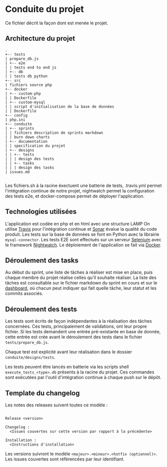 # Conduite du projet

Ce fichier décrit la façon dont est menée le projet.

## Architecture du projet

```
.
+-- tests
| prepare_db.js
| +-- e2e
| | tests end to end js
| +-- db
| | tests db python
+-- src
| fichiers source php
+-- docker
| +-- custom-php
| | Dockerfile
| +-- custom-mysql
| | script d'initialisation de la base de données
| | Dockerfile
+-- config
| php.ini
+-- conduite
| +-- sprints
| | fichiers description de sprints markdown
| | burn down charts
| +-- documentation
| | specification du projet
| +-- designs
| | +-- tests
| | | design des tests
| | +-- tasks
| | | design des tasks
| issues.md


```
Les fichiers.sh à la racine éxectuent une batterie de tests, .travis.yml permet l'intégration continue de notre projet, nightwatch permet la configuration des tests e2e, et docker-compose permet de déployer l'application.

## Technologies utilisées
L'application est codée en php et en html avec une structure LAMP
On utilise [Travis](https://travis-ci.com/) pour l'intégration continue et [Sonar](https://www.sonarqube.org/) évalue la qualité du code produit.
Les tests sur la base de données se font en Python avec la librairie `mysql-connector`.
Les tests E2E sont effectués sur un serveur [Selenium](https://www.seleniumhq.org/) avec le framework [Nightwatch](http://nightwatchjs.org/).
Le déploiement de l'application se fait via [Docker](https://www.docker.com/).

## Déroulement des tasks
Au début du sprint, une liste de tâches à réaliser est mise en place, puis chaque membre du projet réalise celles qu'il souhaite réaliser.
La liste des tâches est consultable sur le fichier markdown du sprint en cours et sur le [dashboard](https://github.com/echoffee/haisau/projects), où chacun peut indiquer qui fait quelle tâche, leur statut et les commits associés.

## Déroulement des tests

Les tests sont écrits de façon indépendantes à la réalisation des tâches concernées. Ces tests,
principalement de validations, ont leur propre fichier. Si les tests demandent une entrée
pré-existante en base de donnée, cette entrée est crée avant le déroulement des tests dans le
fichier `tests/prepare_db.js`.

Chaque test est explicité avant leur réalisation dans le dossier `conduite/designs/tests`.

Les tests peuvent être lancés en batterie via les scripts shell `execute_tests_<type>.db` présents
à la racine du projet. Ces commandes sont exécutées par l'outil d'intégration continue à chaque
push sur le dépôt.

## Template du changelog

Les notes des releases suivent toutes ce modèle :

```

Release <version>

Changelog :
  <Issues couvertes sur cette version par rapport à la précédente>

Installation :
  <Instructions d'installation>

```

Les versions suivront le modèle `<majeur>.<mineur>.<hotfix (optionnel)>`.
Les issues couvertes sont référencées par leur identifiant.
